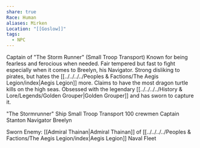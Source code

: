 ```yaml
---
share: true
Race: Human
aliases: Mirken
Location: "[[Goslow]]"
tags:
  - NPC
---
```


Captain of "The Storm Runner" (Small Troop Transport)
Known for being fearless and ferocious when needed.
Fair tempered but fast to fight especially when it comes to Breelyn, his Navigator.
Strong disliking to pirates, but hates the [[../../../../Peoples & Factions/The Aegis Legion/index|Aegis Legion]] more.
Claims to have the most dragon turtle kills on the high seas.
Obsessed with the legendary [[../../../../History & Lore/Legends/Golden Grouper|Golden Grouper]] and has sworn to capture it.


"The Stormrunner" Ship
Small Troop Transport
100 crewmen
Captain Stanton
Navigator Breelyn


Sworn Enemy:
[[Admiral Thainan|Admiral Thainan]] of [[../../../../Peoples & Factions/The Aegis Legion/index|Aegis Legion]] Naval Fleet
